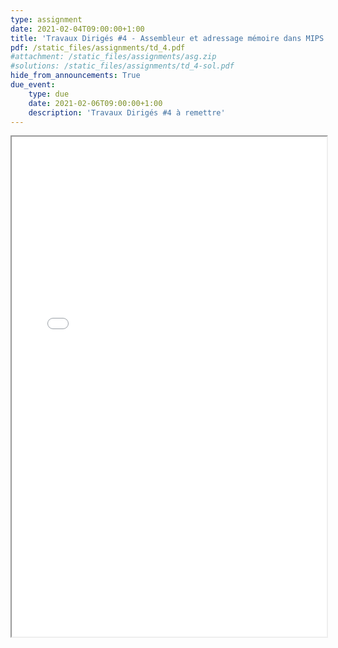 ```yaml
---
type: assignment
date: 2021-02-04T09:00:00+1:00
title: 'Travaux Dirigés #4 - Assembleur et adressage mémoire dans MIPS'
pdf: /static_files/assignments/td_4.pdf
#attachment: /static_files/assignments/asg.zip
#solutions: /static_files/assignments/td_4-sol.pdf
hide_from_announcements: True
due_event:
    type: due
    date: 2021-02-06T09:00:00+1:00
    description: 'Travaux Dirigés #4 à remettre'
---
```

<iframe src="{{ page.pdf | prepend: site.baseurl | prepend : site.url}}" width="100%" height="800em"></iframe>
